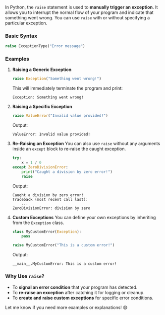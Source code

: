 In Python, the `raise` statement is used to **manually trigger an exception**. It allows you to interrupt the normal flow of your program and indicate that something went wrong. You can use `raise` with or without specifying a particular exception.

### Basic Syntax

```python
raise ExceptionType("Error message")
```

### Examples

1. **Raising a Generic Exception**
    
    ```python
    raise Exception("Something went wrong!")
    ```
    
    This will immediately terminate the program and print:
    
    ```
    Exception: Something went wrong!
    ```
    
2. **Raising a Specific Exception**
    
    ```python
    raise ValueError("Invalid value provided!")
    ```
    
    Output:
    
    ```
    ValueError: Invalid value provided!
    ```
    
3. **Re-Raising an Exception** You can also use `raise` without any arguments inside an `except` block to re-raise the caught exception.
    
    ```python
    try:
        x = 1 / 0
    except ZeroDivisionError:
        print("Caught a division by zero error!")
        raise
    ```
    
    Output:
    
    ```
    Caught a division by zero error!
    Traceback (most recent call last):
        ...
    ZeroDivisionError: division by zero
    ```
    
4. **Custom Exceptions** You can define your own exceptions by inheriting from the `Exception` class.
    
    ```python
    class MyCustomError(Exception):
        pass
    
    raise MyCustomError("This is a custom error!")
    ```
    
    Output:
    
    ```
    __main__.MyCustomError: This is a custom error!
    ```
    

### Why Use `raise`?

- To **signal an error condition** that your program has detected.
- To **re-raise an exception** after catching it for logging or cleanup.
- To **create and raise custom exceptions** for specific error conditions.

Let me know if you need more examples or explanations! 😄